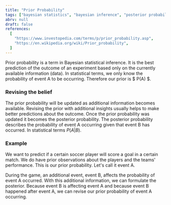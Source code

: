 ```yaml
---
title: "Prior Probability"
tags: ["bayesian statistics", "bayesian inference", "posterior probability"]
abrv: null
draft: false
references:
  [
    "https://www.investopedia.com/terms/p/prior_probability.asp",
    "https://en.wikipedia.org/wiki/Prior_probability",
  ]
---
```


Prior probability is a term in Bayesian statistical inference. It is the best prediction of the outcome of an experiment based only on the currently available information (data). In statistical terms, we only know the probability of event A to be occurring. Therefore our prior is $ P(A) $.

### Revising the belief

The prior probability will be updated as additional information becomes available. Revising the prior with additional insights usually helps to make better predictions about the outcome. Once the prior probability was updated it becomes the posterior probability. The posterior probability describes the probability of event A occurring given that event B has occurred. In statistical terms $P(A|B)$.

### Example

We want to predict if a certain soccer player will score a goal in a certain match. We do have prior observations about the players and the teams' performance. This is our prior probability. Let's call it event A.

During the game, an additional event, event B, affects the probability of event A occurred. With this additional information, we can formulate the posterior. Because event B is affecting event A and because event B happened after event A, we can revise our prior probability of event A occurring.

